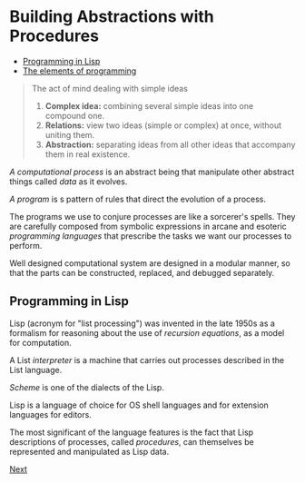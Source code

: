 # Building Abstractions with Procedures 

- [Programming in Lisp](#programming-in-lisp)
- [The elements of programming](elements_of_programming.md)

> The act of mind dealing with simple ideas
> 1. **Complex idea:** combining several simple ideas into one compound one.
> 2. **Relations:** view two ideas (simple or complex) at once, without uniting them.
> 3. **Abstraction:** separating ideas from all other ideas that accompany them in real existence.

*A computational process* is an abstract being that manipulate other abstract things called *data* as it evolves.

*A program* is s pattern of rules that direct the evolution of a process.

The programs we use to conjure processes are like a sorcerer's spells. They are carefully composed from symbolic expressions in arcane and esoteric *programming languages* that prescribe the tasks we want our processes to perform.

Well designed computational system are designed in a modular manner, so that the parts can be constructed, replaced, and debugged separately.

## Programming in Lisp

Lisp (acronym for "list processing") was invented in the late 1950s as a formalism for reasoning about the use of *recursion equations*, as a model for computation.

A List *interpreter* is a machine that carries out processes described in the List language.

*Scheme* is one of the dialects of the Lisp.

Lisp is a language of choice for OS shell languages and for extension languages for editors.

The most significant of the language features is the fact that Lisp descriptions of processes, called *procedures*, can themselves be represented and manipulated as Lisp data.

[Next](elements_of_programming.md)
